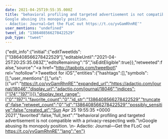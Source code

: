 ```yaml
---
date: 2021-04-25T19:55:35.000Z
title: "behavioral profiling and targeted advertisement is not compatible with a privacy-respecting web.
Google abusing its monopoly position. 
- Adactio: Journal—Get the FLoC out https://t.co/yvGamRhnRE″"
user_mentions: "undefined"
tweet_id: "1386408566278422529"
pub_type: "tweet"
---
```

{"edit_info":{"initial":{"editTweetIds":["1386408566278422529"],"editableUntil":"2021-04-25T20:25:35.083Z","editsRemaining":"5","isEditEligible":true}},"retweeted":false,"source":"<a href=\"http://tapbots.com/tweetbot\" rel=\"nofollow\">Tweetbot for iΟS</a>","entities":{"hashtags":[],"symbols":[],"user_mentions":[],"urls":[{"url":"https://t.co/yvGamRhnRE","expanded_url":"https://adactio.com/journal/18046","display_url":"adactio.com/journal/18046","indices":["174","197"]}]},"display_text_range":["0","197"],"favorite_count":"0","id_str":"1386408566278422529","truncated":false,"retweet_count":"0","id":"1386408566278422529","possibly_sensitive":false,"created_at":"Sun Apr 25 19:55:35 +0000 2021","favorited":false,"full_text":"\"behavioral profiling and targeted advertisement is not compatible with a privacy-respecting web.\"\nGoogle abusing its monopoly position. \n- Adactio: Journal—Get the FLoC out https://t.co/yvGamRhnRE","lang":"en"}
